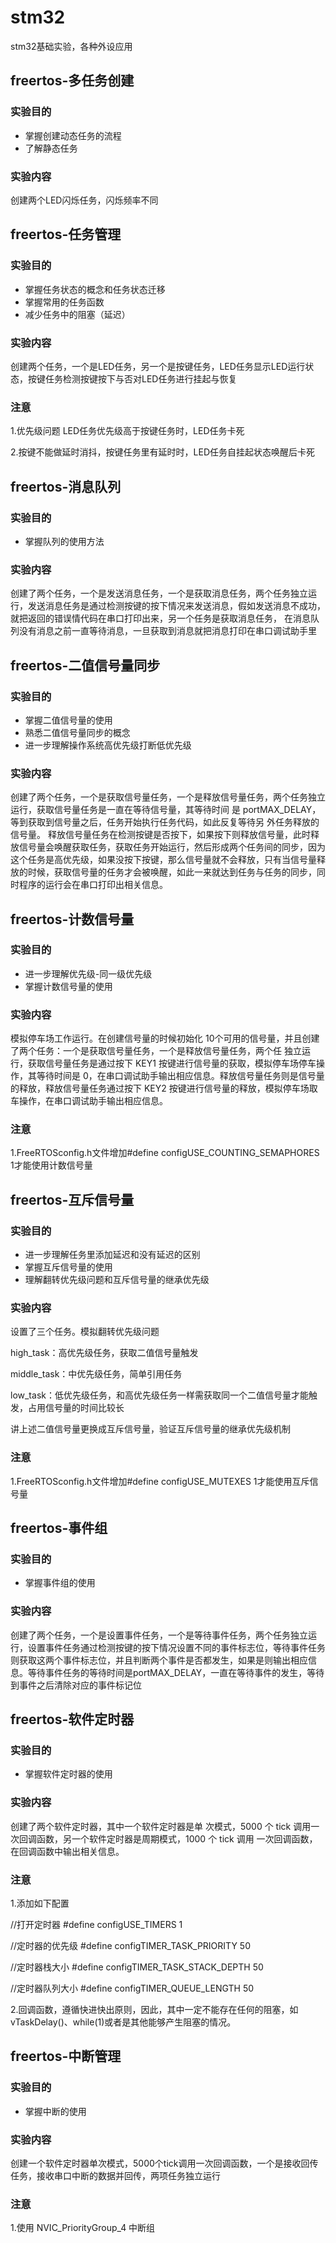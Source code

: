 # stm32
stm32基础实验，各种外设应用

## freertos-多任务创建
### 实验目的
* 掌握创建动态任务的流程
* 了解静态任务
### 实验内容
创建两个LED闪烁任务，闪烁频率不同

## freertos-任务管理
### 实验目的
* 掌握任务状态的概念和任务状态迁移
* 掌握常用的任务函数
* 减少任务中的阻塞（延迟）
### 实验内容
创建两个任务，一个是LED任务，另一个是按键任务，LED任务显示LED运行状态，按键任务检测按键按下与否对LED任务进行挂起与恢复
### 注意
1.优先级问题 LED任务优先级高于按键任务时，LED任务卡死

2.按键不能做延时消抖，按键任务里有延时时，LED任务自挂起状态唤醒后卡死

## freertos-消息队列
### 实验目的
* 掌握队列的使用方法
### 实验内容
创建了两个任务，一个是发送消息任务，一个是获取消息任务，两个任务独立运行，发送消息任务是通过检测按键的按下情况来发送消息，假如发送消息不成功，就把返回的错误情代码在串口打印出来，另一个任务是获取消息任务， 在消息队列没有消息之前一直等待消息，一旦获取到消息就把消息打印在串口调试助手里

## freertos-二值信号量同步
### 实验目的
* 掌握二值信号量的使用
* 熟悉二值信号量同步的概念
* 进一步理解操作系统高优先级打断低优先级
### 实验内容
创建了两个任务，一个是获取信号量任务，一个是释放信号量任务，两个任务独立运行，获取信号量任务是一直在等待信号量，其等待时间 是 portMAX_DELAY，等到获取到信号量之后，任务开始执行任务代码，如此反复等待另 外任务释放的信号量。 释放信号量任务在检测按键是否按下，如果按下则释放信号量，此时释放信号量会唤醒获取任务，获取任务开始运行，然后形成两个任务间的同步，因为这个任务是高优先级，如果没按下按键，那么信号量就不会释放，只有当信号量释放的时候，获取信号量的任务才会被唤醒，如此一来就达到任务与任务的同步，同时程序的运行会在串口打印出相关信息。

## freertos-计数信号量
### 实验目的
* 进一步理解优先级-同一级优先级
* 掌握计数信号量的使用
### 实验内容
模拟停车场工作运行。在创建信号量的时候初始化 10个可用的信号量，并且创建了两个任务：一个是获取信号量任务，一个是释放信号量任务，两个任 独立运行，获取信号量任务是通过按下 KEY1 按键进行信号量的获取，模拟停车场停车操 作，其等待时间是 0，在串口调试助手输出相应信息。释放信号量任务则是信号量的释放，释放信号量任务通过按下 KEY2 按键进行信号量的释放，模拟停车场取车操作，在串口调试助手输出相应信息。
### 注意
1.FreeRTOSconfig.h文件增加#define configUSE_COUNTING_SEMAPHORES 	1才能使用计数信号量

## freertos-互斥信号量
### 实验目的
* 进一步理解任务里添加延迟和没有延迟的区别
* 掌握互斥信号量的使用
* 理解翻转优先级问题和互斥信号量的继承优先级
### 实验内容
设置了三个任务。模拟翻转优先级问题

high_task：高优先级任务，获取二值信号量触发
    
middle_task：中优先级任务，简单引用任务

low_task：低优先级任务，和高优先级任务一样需获取同一个二值信号量才能触发，占用信号量的时间比较长
    
讲上述二值信号量更换成互斥信号量，验证互斥信号量的继承优先级机制
### 注意
1.FreeRTOSconfig.h文件增加#define configUSE_MUTEXES 	1才能使用互斥信号量

## freertos-事件组
### 实验目的
* 掌握事件组的使用
### 实验内容
创建了两个任务，一个是设置事件任务，一个是等待事件任务，两个任务独立运行，设置事件任务通过检测按键的按下情况设置不同的事件标志位，等待事件任务则获取这两个事件标志位，并且判断两个事件是否都发生，如果是则输出相应信息。等待事件任务的等待时间是portMAX_DELAY，一直在等待事件的发生，等待到事件之后清除对应的事件标记位

## freertos-软件定时器
### 实验目的
* 掌握软件定时器的使用
### 实验内容
创建了两个软件定时器，其中一个软件定时器是单 次模式，5000 个 tick 调用一次回调函数，另一个软件定时器是周期模式，1000 个 tick 调用 一次回调函数，在回调函数中输出相关信息。
### 注意
1.添加如下配置

//打开定时器
#define configUSE_TIMERS                1

//定时器的优先级
#define configTIMER_TASK_PRIORITY       50

//定时器栈大小
#define configTIMER_TASK_STACK_DEPTH    50

//定时器队列大小
#define configTIMER_QUEUE_LENGTH        50

2.回调函数，遵循快进快出原则，因此，其中一定不能存在任何的阻塞，如vTaskDelay()、while(1)或者是其他能够产生阻塞的情况。

## freertos-中断管理
### 实验目的
* 掌握中断的使用
### 实验内容
创建一个软件定时器单次模式，5000个tick调用一次回调函数，一个是接收回传任务，接收串口中断的数据并回传，两项任务独立运行
### 注意
1.使用 NVIC_PriorityGroup_4 中断组
